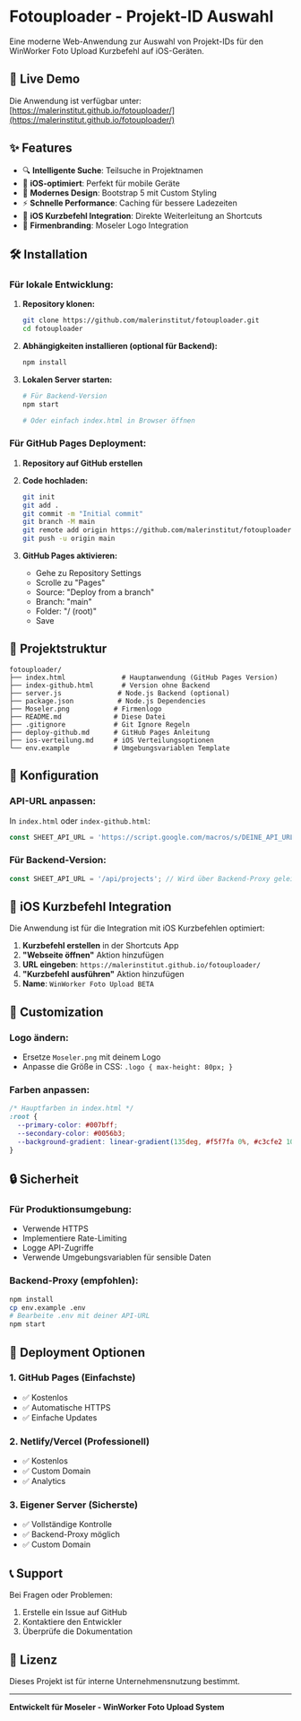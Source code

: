 # Fotouploader - Projekt-ID Auswahl

Eine moderne Web-Anwendung zur Auswahl von Projekt-IDs für den WinWorker Foto Upload Kurzbefehl auf iOS-Geräten.

## 🚀 Live Demo

Die Anwendung ist verfügbar unter: [https://malerinstitut.github.io/fotouploader/](https://malerinstitut.github.io/fotouploader/)

## ✨ Features

- 🔍 **Intelligente Suche**: Teilsuche in Projektnamen
- 📱 **iOS-optimiert**: Perfekt für mobile Geräte
- 🎨 **Modernes Design**: Bootstrap 5 mit Custom Styling
- ⚡ **Schnelle Performance**: Caching für bessere Ladezeiten
- 🔗 **iOS Kurzbefehl Integration**: Direkte Weiterleitung an Shortcuts
- 🏢 **Firmenbranding**: Moseler Logo Integration

## 🛠️ Installation

### Für lokale Entwicklung:

1. **Repository klonen:**
   ```bash
   git clone https://github.com/malerinstitut/fotouploader.git
   cd fotouploader
   ```

2. **Abhängigkeiten installieren (optional für Backend):**
   ```bash
   npm install
   ```

3. **Lokalen Server starten:**
   ```bash
   # Für Backend-Version
   npm start
   
   # Oder einfach index.html in Browser öffnen
   ```

### Für GitHub Pages Deployment:

1. **Repository auf GitHub erstellen**
2. **Code hochladen:**
   ```bash
   git init
   git add .
   git commit -m "Initial commit"
   git branch -M main
   git remote add origin https://github.com/malerinstitut/fotouploader.git
   git push -u origin main
   ```

3. **GitHub Pages aktivieren:**
   - Gehe zu Repository Settings
   - Scrolle zu "Pages"
   - Source: "Deploy from a branch"
   - Branch: "main"
   - Folder: "/ (root)"
   - Save

## 📁 Projektstruktur

```
fotouploader/
├── index.html              # Hauptanwendung (GitHub Pages Version)
├── index-github.html       # Version ohne Backend
├── server.js              # Node.js Backend (optional)
├── package.json           # Node.js Dependencies
├── Moseler.png           # Firmenlogo
├── README.md             # Diese Datei
├── .gitignore            # Git Ignore Regeln
├── deploy-github.md      # GitHub Pages Anleitung
├── ios-verteilung.md     # iOS Verteilungsoptionen
└── env.example           # Umgebungsvariablen Template
```

## 🔧 Konfiguration

### API-URL anpassen:

In `index.html` oder `index-github.html`:
```javascript
const SHEET_API_URL = 'https://script.google.com/macros/s/DEINE_API_URL/exec';
```

### Für Backend-Version:
```javascript
const SHEET_API_URL = '/api/projects'; // Wird über Backend-Proxy geleitet
```

## 📱 iOS Kurzbefehl Integration

Die Anwendung ist für die Integration mit iOS Kurzbefehlen optimiert:

1. **Kurzbefehl erstellen** in der Shortcuts App
2. **"Webseite öffnen"** Aktion hinzufügen
  3. **URL eingeben**: `https://malerinstitut.github.io/fotouploader/`
4. **"Kurzbefehl ausführen"** Aktion hinzufügen
5. **Name**: `WinWorker Foto Upload BETA`

## 🎨 Customization

### Logo ändern:
- Ersetze `Moseler.png` mit deinem Logo
- Anpasse die Größe in CSS: `.logo { max-height: 80px; }`

### Farben anpassen:
```css
/* Hauptfarben in index.html */
:root {
  --primary-color: #007bff;
  --secondary-color: #0056b3;
  --background-gradient: linear-gradient(135deg, #f5f7fa 0%, #c3cfe2 100%);
}
```

## 🔒 Sicherheit

### Für Produktionsumgebung:
- Verwende HTTPS
- Implementiere Rate-Limiting
- Logge API-Zugriffe
- Verwende Umgebungsvariablen für sensible Daten

### Backend-Proxy (empfohlen):
```bash
npm install
cp env.example .env
# Bearbeite .env mit deiner API-URL
npm start
```

## 🚀 Deployment Optionen

### 1. GitHub Pages (Einfachste)
- ✅ Kostenlos
- ✅ Automatische HTTPS
- ✅ Einfache Updates

### 2. Netlify/Vercel (Professionell)
- ✅ Kostenlos
- ✅ Custom Domain
- ✅ Analytics

### 3. Eigener Server (Sicherste)
- ✅ Vollständige Kontrolle
- ✅ Backend-Proxy möglich
- ✅ Custom Domain

## 📞 Support

Bei Fragen oder Problemen:
1. Erstelle ein Issue auf GitHub
2. Kontaktiere den Entwickler
3. Überprüfe die Dokumentation

## 📄 Lizenz

Dieses Projekt ist für interne Unternehmensnutzung bestimmt.

---

**Entwickelt für Moseler - WinWorker Foto Upload System** 